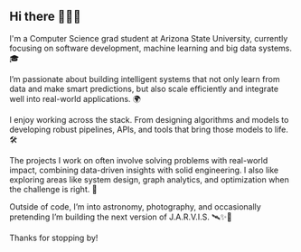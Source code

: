 ## Hi there 👩🏻‍💻

I'm a Computer Science grad student at Arizona State University, currently focusing on software development, machine learning and big data systems. 🎓

I’m passionate about building intelligent systems that not only learn from data and make smart predictions, but also scale efficiently and integrate well into real-world applications. 🌍

I enjoy working across the stack. From designing algorithms and models to developing robust pipelines, APIs, and tools that bring those models to life. 🛠️

The projects I work on often involve solving problems with real-world impact, combining data-driven insights with solid engineering. I also like exploring areas like system design, graph analytics, and optimization when the challenge is right. 🚀

Outside of code, I’m into astronomy, photography, and occasionally pretending I’m building the next version of J.A.R.V.I.S. 🛰️✨🤣

Thanks for stopping by!
